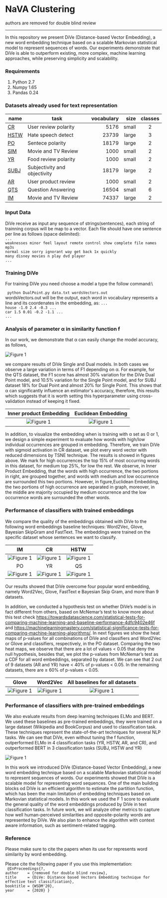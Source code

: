 #                          NaVA Clustering
authors are removed for double blind review 
***

In this repository we present DiVe (Distance-based Vector Embedding), a new word embedding technique based on a scalable Markovian statistical model to represent sequences of words. Our experiments demonstrate that DiVe is able to outperform existing, more complex, machine learning approaches, while preserving simplicity and scalability.

### Requirements
1. Python 2.7
2. Numpy 1.65
3. Pandas 0.24


### Datasets already used for text representation 

|name | task | vocabulary | size | classes  |
|----------	|------------------------------	|-----------:|----------:|:-----------:|
|[CR](https://github.com/davidsbatista/Aspect-Based-Sentiment-Analysis/tree/master/datasets/CR)  | User review polarity | 5176 | small | 2 |
|[HSTW](https://github.com/zeerakw/hatespeech)  | Hate speech detect| 23739 | large |3  |
|[PO](https://www.cs.cornell.edu/people/pabo/movie-review-data/rt-polaritydata.tar.gz)| Sentece polarity | 18179| large |  2 |
|[SIM](https://github.com/hallr/DAT_SF_19/blob/master/data/yelp_labelled.txt)  | Movie and TV Review | 1000 | small|  2|
|[YR](https://github.com/hallr/DAT_SF_19/blob/master/data/yelp_labelled.txt)  | Food review polarity | 1000| small| 2|
|[SUBJ](http://www.cs.cornell.edu/people/pabo/movie-review-data/rotten_imdb.tar.gz) | Subjectivity and objectivity | 18179 | large | 2 |
|[AR](https://github.com/hallr/DAT_SF_19/blob/master/data/yelp_labelled.txt)  | User product review  | 1000| small | 2  |
|[QTS](http://cogcomp.org/Data/QA/QC/)  | Question Answering  | 16504 | small | 6  |
|[IM](https://drive.google.com/file/d/0B8yp1gOBCztyN0JaMDVoeXhHWm8/)  | Movie and TV Review | 74337| large| 2 | 

### Input Data
DiVe receive as input any sequence of strings(sentences), each string of trainning corpus will be map to a vector.
Each file should have one sentence per line as follows (space delimited): \
`...`\
`weaknesses minor feel layout remote control show complete file names mp3s`\
`normal size sorry ignorant way get back 1x quickly` \
`many disney movies n play dvd player` \
`...`

### Training DiVe
For training DiVe you need choose a model a type the follow command:\

` python DualPoint.py data.txt wordsVectors.out`\
wordsVectors.out will be the output, each word in vocabulary represents a line and its coordenates in the embedding, as:
`...`\
`house -1.0 2.4 -0.3 ... ` \
`car 1.5 0.01 -0.2 -1.1 ...`\
`...`

###  Analysis of parameter α in similarity function f

In our work, we demonstrate that α can easily change the model accuracy, as follows,

![Figure 1 ](https://github.com/DiVeWord/DiVeWordEmbedding/blob/master/figs/go.png "Title")

we compare results of DiVe Single and Dual models. In both cases we observe a large variation in terms of F1 depending on α. For example, for the QTS dataset, the F1 score has almost 30% variation for the DiVe Dual Point model, and 10.5\% variation for the Single Point model, and for SUBJ dataset 18\% for Dual Point and almost 20% for Single Point. This shows that α can significantly influence an estimator's accuracy, therefore, this results which suggests that it is worth setting this hyperparameter using cross-validation instead of keeping it fixed.


Inner product Embedding|  Euclidean Embedding|
:-------------------------:|:-------------------------:|
![Figure 1 ](https://github.com/DiVeWord/DiVeWordEmbedding/blob/master/figs/cosine.png  "Title") |  ![Figure 1 ](https://github.com/DiVeWord/DiVeWordEmbedding/blob/master/figs/euclidean.png  "Title")


In addition, to visualize the embedding when is training with α set as 0 or 1, we design a simple experiment to evaluate how words with high/low individual occurrences are grouped in embedding. Therefore, we train DiVe with sigmoid activation in CR dataset, we plot every word vector with reduced dimensions by TSNE technique. The results is showed in figures above. We mark for high occurrences the top 15% of most occurring words in this dataset, for medium top 25%, for low the rest. We observe, in Inner Product Embedding, that the words with high occurrence, the two portions in right, are grouped together, and words with medium and low occurrence are surrounded this two portions. However, in figure,Euclidean Embedding, the two portions of high occurrence are separated in graph, moreover, in the middle are majority occupied by medium occurrence and the low occurrence words are surrounded the other words.


###  Performance of classifiers with trained embeddings
We compare the quality of the embeddings obtained with DiVe to the following word embeddings baseline techniques: Word2Vec, Glove, Bayesian SkipGram and FastText. The embeddings were trained on the specific dataset whose sentences we want to classify.

IM             |  CR|  HSTW
:-------------------------:|:-------------------------:|:-------------------------:
![Figure 1 ](https://github.com/DiVeWord/DiVeWordEmbedding/blob/master/figs/polarity(1).png  "Title") |  ![Figure 1 ](https://github.com/DiVeWord/DiVeWordEmbedding/blob/master/figs/polarity(1).png  "Title")|![Figure 1 ](https://github.com/DiVeWord/DiVeWordEmbedding/blob/master/figs/polarity(1).png "Title")
PO             |  YR|  QS
![Figure 1 ](https://github.com/DiVeWord/DiVeWordEmbedding/blob/master/figs/polarity(1).png "Title") |  ![Figure 1 ](https://github.com/DiVeWord/DiVeWordEmbedding/blob/master/figs/polarity(1).png "Title")|![Figure 1 ](https://github.com/DiVeWord/DiVeWordEmbedding/blob/master/figs/question(1).png "Title")

Our results showed that DiVe overcome four popular word embedding, namely Word2Vec, Glove, FastText e Bayesian Skip Gram, and more than 9 datasets.

In addition, we conducted a hypothesis test on whether DiVe’s model is in fact different from others, based on McNemar’s test to know more about this test check https://towardsdatascience.com/statistical-tests-for-comparing-machine-learning-and-baseline-performance-4dfc9402e46f and https://machinelearningmastery.com/statistical-significance-tests-for-comparing-machine-learning-algorithms/. In next figures we show the heat maps of p-values for all combinations of DiVe and classifiers and Word2Vec or Glove and classifiers, respectively, in the PO
dataset. Comparing the two heat maps, we observe that there are a lot of values < 0.05 that deny the null hypothesis, besides that, we plot the p-values from McNemar’s test as a CDF for all word embeddings, separated by dataset. We
can see that 2 out of 9 datasets (AR and YR) have < 40% of p-values < 0.05. In the remaining datasets, there are ≥ 60%
of p-values < 0.05.

Glove             |  Word2Vec|  All baselines for all datasets
:-------------------------:|:-------------------------:|:-------------------------:
![Figure 1 ](https://github.com/DiVeWord/DiVeWordEmbedding/blob/master/figs/heatglove.png  "Title") |  ![Figure 1 ](https://github.com/DiVeWord/DiVeWordEmbedding/blob/master/figs/heatw2v.png  "Title")|![Figure 1 ](https://github.com/DiVeWord/DiVeWordEmbedding/blob/master/figs/cdfs.png "Title")


###  Performance of classifiers with pre-trained embeddings

We also evaluate results from deep learning techniques ELMo and BERT. We used these baselines as pre-trained embeddings, they were trained on a large dataset (Wikipedia and BookCorpus) and used to classification task. These techniques represent the state-of-the-art techniques for several NLP tasks. We can see that DiVe, even without tuning the f function,
outperformed ELMo in 4 classification tasks (YR, HSTW, AR,
and CR), and outperformed BERT in 3 classification tasks
(SUBJ, HSTW and YR)


![Figure 1 ](https://github.com/DiVeWord/DiVeWordEmbedding/blob/master/figs/Goes2.png "Title") 


In this work we introduced DiVe (Distance-based Vector Embedding), a new word embedding technique based on a
scalable Markovian statistical model to represent sequences of words. Our experiments showed that DiVe is a scalable
model for representing word sequences. One of the main building blocks od DiVe is an efficient algorithm to estimate
the partition function, which has been the main limitation of embedding techniques based on Markovian statistical models. In this work we used the F 1 score to evaluate the general quality of the word embeddings produced by DiVe in text classification tasks. In future work, we will analyze other metrics to capture how well human-perceived similarities and opposite-polarity words are represented by DiVe. We also plan to enhance the algorithm with context aware information, such as sentiment-related tagging.

### Reference

Please make sure to cite the papers when its use for represents word similarity by word embedding.

Please cite the following paper if you use this implementation:\
`
@InProceedings{?,`\
  `author    = {removed for double blind review},`\
  `title     = {DiVe: Distance based Vectors Embedding technique for effective text classification},`\
  `booktitle = {WSDM'20},`\
  `year      = {2020} }`

